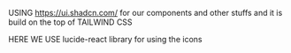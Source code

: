 USING https://ui.shadcn.com/ for our components and other stuffs and it is build on the top of TAILWIND CSS

HERE WE USE lucide-react library for using the icons

